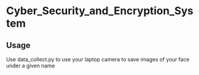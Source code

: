 # Cyber_Security_and_Encryption_System

## Usage
Use data_collect.py to use your laptop camera to save images of your face under a given name
